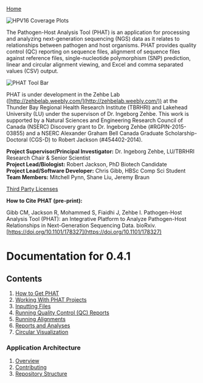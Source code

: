 [Home](https://chgibb.github.io/PHATDocs/)

![HPV16 Coverage Plots](https://chgibb.github.io//PHATDocs/docs/releases/0.1.0-beta.1/covHPV16white.png)

The Pathogen-Host Analysis Tool (PHAT) is an application for processing and analyzing next-generation sequencing (NGS) data as it relates to relationships between pathogen and host organisms. PHAT provides quality control (QC) reporting on sequence files, alignment of sequence files against reference files, single-nucleotide polymorphism (SNP) prediction, linear and circular alignment viewing, and Excel and comma separated values (CSV) output.

![PHAT Tool Bar](https://chgibb.github.io//PHATDocs/docs/releases/0.4.1/PHATtoolbar.png)

PHAT is under development in the Zehbe Lab ([http://zehbelab.weebly.com/](http://zehbelab.weebly.com/)) at the Thunder Bay Regional Health Research Institute (TBRHRI) and Lakehead University (LU) under the supervison of Dr. Ingeborg Zehbe. This work is supported by a Natural Sciences and Engineering Research Council of Canada (NSERC) Discovery grant to Dr. Ingeborg Zehbe (#RGPIN-2015-03855) and a NSERC Alexander Graham Bell Canada Graduate Scholarship-Doctoral (CGS-D) to Robert Jackson (#454402-2014).

**Project Supervisor/Principal Investigator:** Dr. Ingeborg Zehbe, LU/TBRHRI Research Chair & Senior Scientist    
**Project Lead/Biologist:** Robert Jackson, PhD Biotech Candidate    
**Project Lead/Software Developer:** Chris Gibb, HBSc Comp Sci Student  
**Team Members:** Mitchell Pynn, Shane Liu, Jeremy Braun

[Third Party Licenses](https://chgibb.github.io/PHATDocs/docs/releases/0.4.1/thirdParty)

**How to Cite PHAT (pre-print):**

Gibb CM, Jackson R, Mohammed S, Fiaidhi J, Zehbe I. Pathogen-Host Analysis Tool (PHAT): an Integrative Platform to Analyze Pathogen-Host Relationships in Next-Generation Sequencing Data. bioRxiv. [https://doi.org/10.1101/178327](https://doi.org/10.1101/178327)

# Documentation for 0.4.1
## Contents
1. [How to Get PHAT](https://chgibb.github.io/PHATDocs/docs/releases/0.4.1/howToGetPHAT)
2. [Working With PHAT Projects](https://chgibb.github.io/PHATDocs/docs/releases/0.4.1/projects)
3. [Inputting Files](https://chgibb.github.io/PHATDocs/docs/releases/0.4.1/inputtingFiles)
4. [Running Quality Control (QC) Reports](https://chgibb.github.io/PHATDocs/docs/releases/0.4.1/QCReports)
5. [Running Alignments](https://chgibb.github.io/PHATDocs/docs/releases/0.4.1/runningAlignments)
6. [Reports and Analyses](https://chgibb.github.io/PHATDocs/docs/releases/0.4.1/reportsAndAnalyses)
7. [Circular Visualization](https://chgibb.github.io/PHATDocs/docs/releases/0.4.1/circularVisualization)

### Application Architecture
1. [Overview](https://chgibb.github.io/PHATDocs/docs/releases/0.4.1/archOverview)
2. [Contributing](https://chgibb.github.io/PHATDocs/docs/releases/0.4.1/contributingGuide)
3. [Repository Structure](https://chgibb.github.io/PHATDocs/docs/releases/0.4.1/repoStructure)
